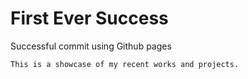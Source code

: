 # First Ever Success
Successful commit using Github pages

```cmd
This is a showcase of my recent works and projects.
```

